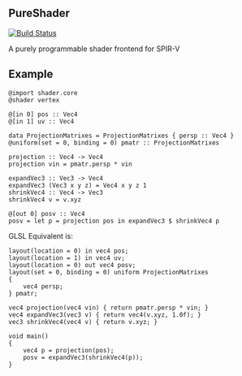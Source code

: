 PureShader
---

[![Build Status](https://travis-ci.org/Pctg-x8/PureShader.svg?branch=master)](https://travis-ci.org/Pctg-x8/PureShader)

A purely programmable shader frontend for SPIR-V

## Example

```
@import shader.core
@shader vertex

@[in 0] pos :: Vec4
@[in 1] uv :: Vec4

data ProjectionMatrixes = ProjectionMatrixes { persp :: Vec4 }
@uniform(set = 0, binding = 0) pmatr :: ProjectionMatrixes

projection :: Vec4 -> Vec4
projection vin = pmatr.persp * vin

expandVec3 :: Vec3 -> Vec4
expandVec3 (Vec3 x y z) = Vec4 x y z 1
shrinkVec4 :: Vec4 -> Vec3
shrinkVec4 v = v.xyz

@[out 0] posv :: Vec4
posv = let p = projection pos in expandVec3 $ shrinkVec4 p
```

GLSL Equivalent is:

```:glsl
layout(location = 0) in vec4 pos;
layout(location = 1) in vec4 uv;
layout(location = 0) out vec4 posv;
layout(set = 0, binding = 0) uniform ProjectionMatrixes
{
	vec4 persp;
} pmatr;

vec4 projection(vec4 vin) { return pmatr.persp * vin; }
vec4 expandVec3(vec3 v) { return vec4(v.xyz, 1.0f); }
vec3 shrinkVec4(vec4 v) { return v.xyz; }

void main()
{
	vec4 p = projection(pos);
	posv = expandVec3(shrinkVec4(p));
}
```
